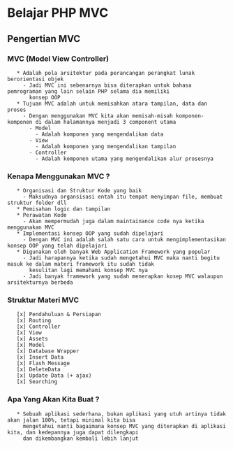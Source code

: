# Belajar PHP MVC

## Pengertian MVC 
   ### MVC (Model View Controller)
       * Adalah pola arsitektur pada perancangan perangkat lunak berorientasi objek
         - Jadi MVC ini sebenarnya bisa diterapkan untuk bahasa pemrograman yang lain selain PHP selama dia memiliki
           konsep OOP
       * Tujuan MVC adalah untuk memisahkan atara tampilan, data dan proses
         - Dengan menggunakan MVC kita akan memisah-misah komponen-komponen di dalam halamannya menjadi 3 component utama
           - Model
             - Adalah komponen yang mengendalikan data
           - View
             - Adalah komponen yang mengendalikan tampilan
           - Controller
             - Adalah komponen utama yang mengendalikan alur prosesnya
   ### Kenapa Menggunakan MVC ?
       * Organisasi dan Struktur Kode yang baik
         - Maksudnya organsisasi entah itu tempat menyimpan file, membuat struktur folder dll
       * Pemisahan logic dan tampilan
       * Perawatan Kode
         - Akan mempermudah juga dalam maintainance code nya ketika menggunakan MVC
       * Implementasi konsep OOP yang sudah dipelajari
         - Dengan MVC ini adalah salah satu cara untuk mengimplementasikan konsep OOP yang telah dipelajari
       * Digunakan oleh banyak Web Application Framework yang popular
         - Jadi harapannya ketika sudah mengetahui MVC maka nanti begitu masuk ke dalam materi framework itu sudah tidak
           kesulitan lagi memahami konsep MVC nya
         - Jadi banyak framework yang sudah menerapkan kosep MVC walaupun arsitekturnya berbeda
   ### Struktur Materi MVC
       [x] Pendahuluan & Persiapan
       [x] Routing
       [x] Controller
       [x] View
       [x] Assets
       [x] Model
       [x] Database Wrapper
       [x] Insert Data
       [x] Flash Message
       [x] DeleteData
       [x] Update Data (+ ajax)
       [x] Searching
   ### Apa Yang Akan Kita Buat ?
       * Sebuah aplikasi sederhana, bukan aplikasi yang utuh artinya tidak akan jalan 100%, tetapi minimal kita bisa 
         mengetahui nanti bagaimana konsep MVC yang diterapkan di aplikasi kita, dan kedepannya juga dapat dilengkapi
         dan dikembangkan kembali lebih lanjut 